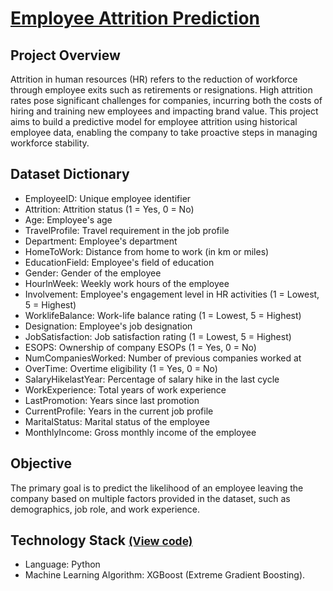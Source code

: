 # [Employee Attrition Prediction](../c.%20Jupyter%20Notebooks/Employee%20Attrition.ipynb)

## Project Overview
Attrition in human resources (HR) refers to the reduction of workforce through employee exits such as retirements or 
resignations. High attrition rates pose significant challenges for companies, incurring both the costs of hiring and 
training new employees and impacting brand value. This project aims to build a predictive model for employee attrition 
using historical employee data, enabling the company to take proactive steps in managing workforce stability.

## Dataset Dictionary
- EmployeeID: Unique employee identifier
- Attrition: Attrition status (1 = Yes, 0 = No)
- Age: Employee's age
- TravelProfile: Travel requirement in the job profile
- Department: Employee's department
- HomeToWork: Distance from home to work (in km or miles)
- EducationField: Employee's field of education
- Gender: Gender of the employee
- HourlnWeek: Weekly work hours of the employee
- Involvement: Employee's engagement level in HR activities (1 = Lowest, 5 = Highest)
- WorklifeBalance: Work-life balance rating (1 = Lowest, 5 = Highest)
- Designation: Employee's job designation
- JobSatisfaction: Job satisfaction rating (1 = Lowest, 5 = Highest)
- ESOPS: Ownership of company ESOPs (1 = Yes, 0 = No)
- NumCompaniesWorked: Number of previous companies worked at
- OverTime: Overtime eligibility (1 = Yes, 0 = No)
- SalaryHikelastYear: Percentage of salary hike in the last cycle
- WorkExperience: Total years of work experience
- LastPromotion: Years since last promotion
- CurrentProfile: Years in the current job profile
- MaritalStatus: Marital status of the employee
- MonthlyIncome: Gross monthly income of the employee

## Objective
The primary goal is to predict the likelihood of an employee leaving the company based on multiple factors provided in 
the dataset, such as demographics, job role, and work experience.

## Technology Stack <small>[(View code)](../c.%20Jupyter%20Notebooks/Employee%20Attrition.ipynb)</small>
- Language: Python
- Machine Learning Algorithm: XGBoost (Extreme Gradient Boosting).
